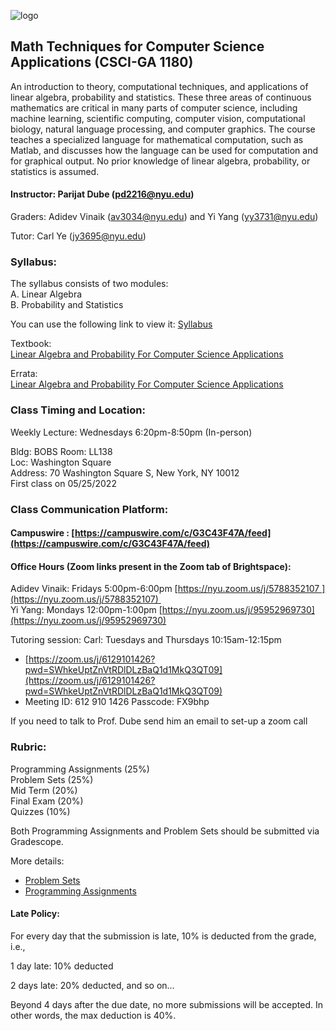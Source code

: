 ![logo](https://s.brightspace.com/course-images/images/057fc9bd-df8c-4adb-83b3-a4e5af742eec/banner-wide-high-density-min-size.jpg)
## Math Techniques for Computer Science Applications (CSCI-GA 1180)
An introduction to theory, computational techniques, and applications of linear algebra, probability and statistics. These three areas of continuous mathematics are critical in many parts of computer science, including machine learning, scientific computing, computer vision, computational biology, natural language processing, and computer graphics. The course teaches a specialized language for mathematical computation, such as Matlab, and discusses how the language can be used for computation and for graphical output. No prior knowledge of linear algebra, probability, or statistics is assumed.

#### Instructor: Parijat Dube (<pd2216@nyu.edu>)

Graders: Adidev Vinaik (<av3034@nyu.edu>) and Yi Yang (<yy3731@nyu.edu>)

Tutor: Carl Ye (<jy3695@nyu.edu>)

### Syllabus:

The syllabus consists of two modules:  
A. Linear Algebra  
B. Probability and Statistics  

You can use the following link to view it: [Syllabus](https://github.com/Awesalot/mathtech1180/blob/gh-pages/syllabus_MTCS2022-summer.pdf)

Textbook:  
[Linear Algebra and Probability For Computer Science Applications](https://github.com/Awesalot/mathtech1180/blob/gh-pages/Ernest%20Davis%2C%20Linear%20Algebra%20and%20Probability%20for%20Computer%20Science%20Applications%2C%20CRC%20Press%2C%202012.pdf)

Errata:  
[Linear Algebra and Probability For Computer Science Applications](https://github.com/Awesalot/mathtech1180/blob/gh-pages/Errata%20-%20Ernest%20Davis%2C%20Linear%20Algebra%20and%20Probability%20for%20Computer%20Science%20Applications%2C%20CRC%20Press%2C%202012.pdf)

### Class Timing and Location: 

Weekly Lecture: Wednesdays 6:20pm-8:50pm (In-person)  

Bldg: BOBS Room: LL138  
Loc: Washington Square  
Address: 70 Washington Square S, New York, NY 10012  
First class on 05/25/2022  

### Class Communication Platform:

#### Campuswire : [https://campuswire.com/c/G3C43F47A/feed](https://campuswire.com/c/G3C43F47A/feed)

#### Office Hours (Zoom links present in the Zoom tab of Brightspace):

Adidev Vinaik: Fridays 5:00pm-6:00pm [https://nyu.zoom.us/j/5788352107 ](https://nyu.zoom.us/j/5788352107)   
Yi Yang: Mondays 12:00pm-1:00pm [https://nyu.zoom.us/j/95952969730](https://nyu.zoom.us/j/95952969730)  

Tutoring session:
Carl: Tuesdays and Thursdays 10:15am-12:15pm   
- [https://zoom.us/j/6129101426?pwd=SWhkeUptZnVtRDlDLzBaQ1d1MkQ3QT09](https://zoom.us/j/6129101426?pwd=SWhkeUptZnVtRDlDLzBaQ1d1MkQ3QT09)  
- Meeting ID: 612 910 1426 Passcode: FX9bhp

If you need to talk to Prof. Dube send him an email to set-up a zoom call  

### Rubric:  

 Programming Assignments (25%)  
 Problem Sets (25%)  
 Mid Term (20%)  
 Final Exam (20%)  
 Quizzes (10%) 
 
 Both Programming Assignments and Problem Sets should be submitted via Gradescope.
 
 More details:  
 - [Problem Sets](https://brightspace.nyu.edu/d2l/lms/news/main.d2l?ou=199679)
 - [Programming Assignments](https://campuswire.com/c/G3C43F47A/feed/35)
 
 
#### Late Policy:  
 
For every day that the submission is late, 10% is deducted from the grade, i.e.,

1 day late: 10% deducted

2 days late: 20% deducted, and so on...

Beyond 4 days after the due date, no more submissions will be accepted. In other words, the max deduction is 40%.
